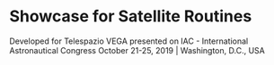 # Showcase for Satellite Routines
Developed for Telespazio VEGA presented on IAC - International Astronautical Congress 
October 21-25, 2019 | Washington, D.C., USA <br>

